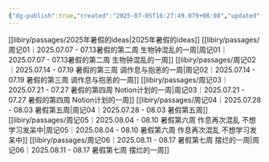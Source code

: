 ```yaml
---
{"dg-publish":true,"created":"2025-07-05T16:27:49.079+08:00","updated":"2025-08-09T17:12:55.566+08:00","permalink":"/libiry/passages/notes/","dgPassFrontmatter":true,"noteIcon":""}
---
```



[[libiry/passages/2025年暑假的ideas\|2025年暑假的ideas]]
[[libiry/passages/周记01｜2025.07.07 - 07.13暑假的第二周 生物钟混乱的一周\|周记01｜2025.07.07 - 07.13暑假的第二周 生物钟混乱的一周]]
[[libiry/passages/周记02｜2025.07.14 - 07.19 暑假的第三周 调作息与抱恙的一周\|周记02｜2025.07.14 - 07.19 暑假的第三周 调作息与抱恙的一周]]
[[libiry/passages/周记03｜2025.07.21 - 07.27 暑假的第四周 Notion计划的一周\|周记03｜2025.07.21 - 07.27 暑假的第四周 Notion计划的一周]]
[[libiry/passages/周记04｜2025.07.28 - 08.03 暑假第五周\|周记04｜2025.07.28 - 08.03 暑假第五周]]
[[libiry/passages/周记05｜2025.08.04 - 08.10 暑假第六周 作息再次混乱 不想学习发呆中\|周记05｜2025.08.04 - 08.10 暑假第六周 作息再次混乱 不想学习发呆中]]
[[libiry/passages/周记06｜2025.08.11 - 08.17 暑假第七周 摆烂的一周\|周记06｜2025.08.11 - 08.17 暑假第七周 摆烂的一周]]

